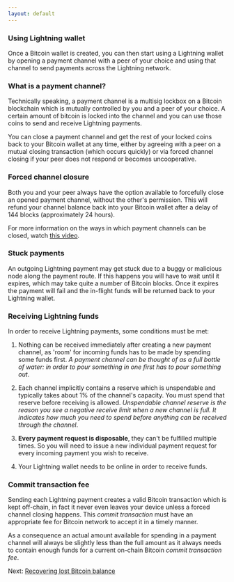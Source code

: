 ```yaml
---
layout: default
---
```


### [](#using-lightning-wallet)Using Lightning wallet

Once a Bitcoin wallet is created, you can then start using a Lightning wallet by opening a payment channel with a peer of your choice and using that channel to send payments across the Lightning network.

### [](#payment-channel)What is a payment channel?

Technically speaking, a payment channel is a multisig lockbox on a Bitcoin blockchain which is mutually controlled by you and a peer of your choice. A certain amount of bitcoin is locked into the channel and you can use those coins to send and receive Lightning payments.

You can close a payment channel and get the rest of your locked coins back to your Bitcoin wallet at any time, either by agreeing with a peer on a mutual closing transaction (which occurs quickly) or via forced channel closing if your peer does not respond or becomes uncooperative.

### [](#forced-channel-closing)Forced channel closure

Both you and your peer always have the option available to forcefully close an opened payment channel, without the other's permission. This will refund your channel balance back into your Bitcoin wallet after a delay of 144 blocks (approximately 24 hours).

For more information on the ways in which payment channels can be closed, watch [this video](https://www.youtube.com/watch?v=H-WJPjAp5u8).

### [](#stuck-payments)Stuck payments

An outgoing Lightning payment may get stuck due to a buggy or malicious node along the payment route. If this happens you will have to wait until it expires, which may take quite a number of Bitcoin blocks. Once it expires the payment will fail and the in-flight funds will be returned back to your Lightning wallet.

### [](#receiving-lightning-funds)Receiving Lightning funds

In order to receive Lightning payments, some conditions must be met:

1. Nothing can be received immediately after creating a new payment channel, as 'room' for incoming funds has to be made by spending some funds first. *A payment channel can be thought of as a full bottle of water: in order to pour something in one first has to pour something out*.

2. Each channel implicitly contains a reserve which is unspendable and typically takes about 1% of the channel's capacity. You must spend that reserve before receiving is allowed. *Unspendable channel reserve is the reason you see a negative receive limit when a new channel is full. It indicates how much you need to spend before anything can be received through the channel*.

3. **Every payment request is disposable**, they can't be fulfilled multiple times. So you will need to issue a new individual payment request for every incoming payment you wish to receive.

4. Your Lightning wallet needs to be online in order to receive funds.

### [](#commit-transaction-fee)Commit transaction fee

Sending each Lightning payment creates a valid Bitcoin transaction which is kept off-chain, in fact it never even leaves your device unless a forced channel closing happens. This *commit transaction* must have an appropriate fee for Bitcoin network to accept it in a timely manner.

As a consequence an actual amount available for spending in a payment channel will always be slightly less than the full amount as it always needs to contain enough funds for a current on-chain Bitcoin *commit transaction fee*.

Next: [Recovering lost Bitcoin balance](http://lightning-wallet.com/recovering-lost-bitcoin-balance.html#recovering-lost-bitcoin-balance)
